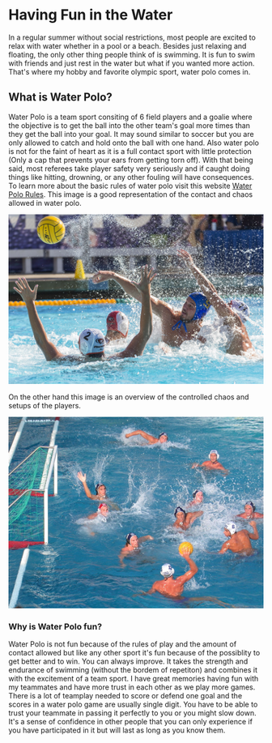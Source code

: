 # Having Fun in the Water 

In a regular summer without social restrictions, most people are excited to relax with water whether in a pool or a beach. Besides just relaxing and floating, the only other thing people think of is swimming. It is fun to swim with friends and just rest in the water but what if you wanted more action. That's where my hobby and favorite olympic sport, water polo comes in. 

## What is Water Polo?

Water Polo is a team sport consiting of 6 field players and a goalie where the objective is to get the ball into the other team's goal more times than they get the ball into your goal. It may sound similar to soccer but you are only allowed to catch and hold onto the ball with one hand. Also water polo is not for the faint of heart as it is a full contact sport with little protection (Only a cap that prevents your ears from getting torn off). With that being said, most referees take player safety very seriously and if caught doing things like hitting, drowning, or any other fouling will have consequences. To learn more about the basic rules of water polo visit this website [Water Polo Rules](https://fitpeople.com/sports/others-sports/the-basic-rules-of-water-polo/). This image is a good representation of the contact and chaos allowed in water polo. 

![Chaos](WaterPoloFighting.jpg)

On the other hand this image is an overview of the controlled chaos and setups of the players. 

![Controlled](WaterPoloTeamplay.jpg)

### Why is Water Polo fun?
Water Polo is not fun because of the rules of play and the amount of contact allowed but like any other sport it's fun because of the possiblity to get better and to win. You can always improve. It takes the strength and endurance of swimming (without the bordem of repetiton) and combines it with the excitement of a team sport. I have great memories having fun with my teammates and have more trust in each other as we play more games. There is a lot of teamplay needed to score or defend one goal and the scores in a water polo game are usually single digit. You have to be able to trust your teammate in passing it perfectly to you or you might slow down. It's a sense of confidence in other people that you can only experience if you have participated in it but will last as long as you know them. 
